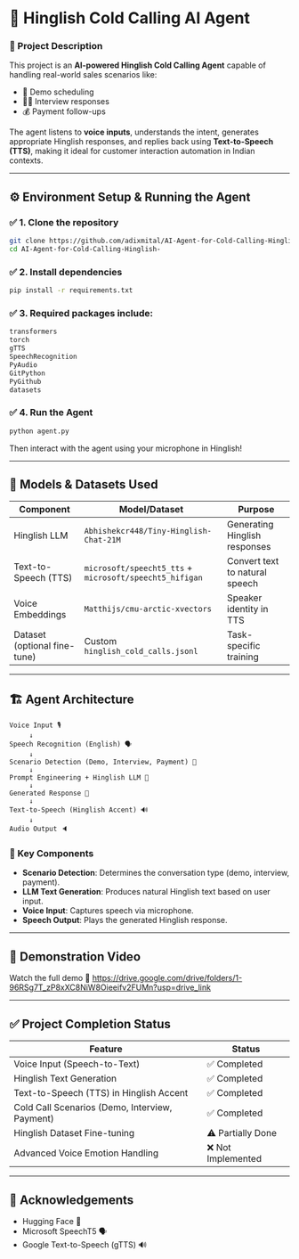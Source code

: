 # 🚀 Hinglish Cold Calling AI Agent

### 📜 Project Description

This project is an **AI-powered Hinglish Cold Calling Agent** capable of handling real-world sales scenarios like:

- 📅 Demo scheduling
- 🧑‍💼 Interview responses
- 💰 Payment follow-ups

The agent listens to **voice inputs**, understands the intent, generates appropriate Hinglish responses, and replies back using **Text-to-Speech (TTS)**, making it ideal for customer interaction automation in Indian contexts.

---

## ⚙️ Environment Setup & Running the Agent

### ✅ 1. Clone the repository

```bash
git clone https://github.com/adixmital/AI-Agent-for-Cold-Calling-Hinglish-.git
cd AI-Agent-for-Cold-Calling-Hinglish-

```

### ✅ 2. Install dependencies

```bash
pip install -r requirements.txt
```

### ✅ 3. Required packages include:

```bash
transformers
torch
gTTS
SpeechRecognition
PyAudio
GitPython
PyGithub
datasets
```

### ✅ 4. Run the Agent

```bash
python agent.py
```

Then interact with the agent using your microphone in Hinglish!

---

## 🧠 Models & Datasets Used

| Component                    | Model/Dataset                                           | Purpose                        |
| ---------------------------- | ------------------------------------------------------- | ------------------------------ |
| Hinglish LLM                 | `Abhishekcr448/Tiny-Hinglish-Chat-21M`                  | Generating Hinglish responses  |
| Text-to-Speech (TTS)         | `microsoft/speecht5_tts` + `microsoft/speecht5_hifigan` | Convert text to natural speech |
| Voice Embeddings             | `Matthijs/cmu-arctic-xvectors`                          | Speaker identity in TTS        |
| Dataset (optional fine-tune) | Custom `hinglish_cold_calls.jsonl`                      | Task-specific training         |

---

## 🏗️ Agent Architecture

```
Voice Input 🎙️  
     ↓  
Speech Recognition (English) 🗣️  
     ↓  
Scenario Detection (Demo, Interview, Payment) 🧠  
     ↓  
Prompt Engineering + Hinglish LLM 🔄  
     ↓  
Generated Response 📝  
     ↓  
Text-to-Speech (Hinglish Accent) 🔊  
     ↓  
Audio Output 🔈  
```

### 🔑 Key Components

- **Scenario Detection**: Determines the conversation type (demo, interview, payment).
- **LLM Text Generation**: Produces natural Hinglish text based on user input.
- **Voice Input**: Captures speech via microphone.
- **Speech Output**: Plays the generated Hinglish response.

---

## 🎥 Demonstration Video

Watch the full demo
🔗 https://drive.google.com/drive/folders/1-96RSg7T_zP8xXC8NiW8Oieeifv2FUMn?usp=drive_link

---

## ✅ Project Completion Status

| Feature                                        | Status            |
| ---------------------------------------------- | ----------------- |
| Voice Input (Speech-to-Text)                   | ✅ Completed       |
| Hinglish Text Generation                       | ✅ Completed       |
| Text-to-Speech (TTS) in Hinglish Accent        | ✅ Completed       |
| Cold Call Scenarios (Demo, Interview, Payment) | ✅ Completed       |
| Hinglish Dataset Fine-tuning                   | ⚠️ Partially Done |
| Advanced Voice Emotion Handling                | ❌ Not Implemented |

---

## 🙏 Acknowledgements

- Hugging Face 🤗
- Microsoft SpeechT5 🗣️
- Google Text-to-Speech (gTTS) 🔊


